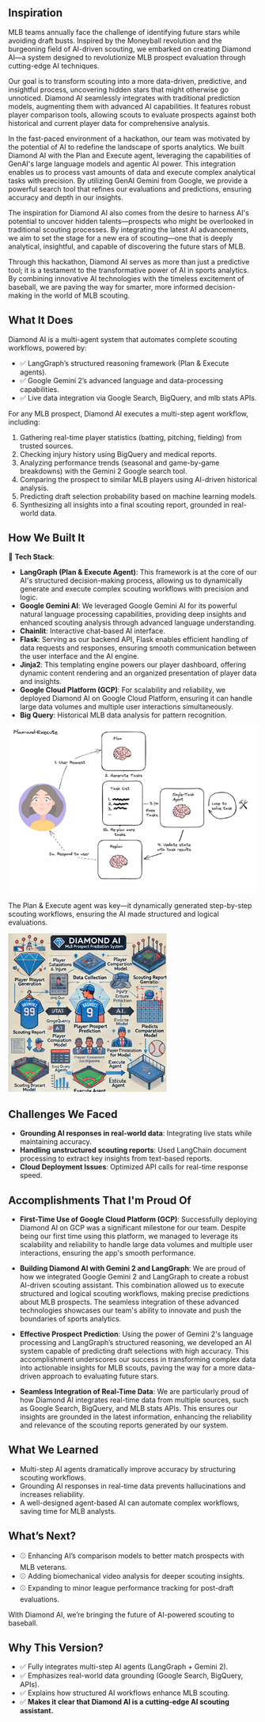 ## Inspiration
MLB teams annually face the challenge of identifying future stars while avoiding draft busts. Inspired by the Moneyball revolution and the burgeoning field of AI-driven scouting, we embarked on creating Diamond AI—a system designed to revolutionize MLB prospect evaluation through cutting-edge AI techniques.

Our goal is to transform scouting into a more data-driven, predictive, and insightful process, uncovering hidden stars that might otherwise go unnoticed. Diamond AI seamlessly integrates with traditional prediction models, augmenting them with advanced AI capabilities. It features robust player comparison tools, allowing scouts to evaluate prospects against both historical and current player data for comprehensive analysis.

In the fast-paced environment of a hackathon, our team was motivated by the potential of AI to redefine the landscape of sports analytics. We built Diamond AI with the Plan and Execute agent, leveraging the capabilities of GenAI's large language models and agentic AI power. This integration enables us to process vast amounts of data and execute complex analytical tasks with precision. By utilizing GenAI Gemini from Google, we provide a powerful search tool that refines our evaluations and predictions, ensuring accuracy and depth in our insights.

The inspiration for Diamond AI also comes from the desire to harness AI's potential to uncover hidden talents—prospects who might be overlooked in traditional scouting processes. By integrating the latest AI advancements, we aim to set the stage for a new era of scouting—one that is deeply analytical, insightful, and capable of discovering the future stars of MLB.

Through this hackathon, Diamond AI serves as more than just a predictive tool; it is a testament to the transformative power of AI in sports analytics. By combining innovative AI technologies with the timeless excitement of baseball, we are paving the way for smarter, more informed decision-making in the world of MLB scouting.

## What It Does
Diamond AI is a multi-agent system that automates complete scouting workflows, powered by:
- ✅ LangGraph’s structured reasoning framework (Plan & Execute agents).
- ✅ Google Gemini 2’s advanced language and data-processing capabilities.
- ✅ Live data integration via Google Search, BigQuery, and mlb stats APIs.

For any MLB prospect, Diamond AI executes a multi-step agent workflow, including:
1. Gathering real-time player statistics (batting, pitching, fielding) from trusted sources.
2. Checking injury history using BigQuery and medical reports.
3. Analyzing performance trends (seasonal and game-by-game breakdowns) with the Gemini 2 Google search tool.
4. Comparing the prospect to similar MLB players using AI-driven historical analysis.
5. Predicting draft selection probability based on machine learning models.
6. Synthesizing all insights into a final scouting report, grounded in real-world data.

## How We Built It
🚀 **Tech Stack**:
- **LangGraph (Plan & Execute Agent)**: This framework is at the core of our AI's structured decision-making process, allowing us to dynamically generate and execute complex scouting workflows with precision and logic.
- **Google Gemini AI**: We leveraged Google Gemini AI for its powerful natural language processing capabilities, providing deep insights and enhanced scouting analysis through advanced language understanding.
- **Chainlit**: Interactive chat-based AI interface.
- **Flask**: Serving as our backend API, Flask enables efficient handling of data requests and responses, ensuring smooth communication between the user interface and the AI engine.
- **Jinja2**: This templating engine powers our player dashboard, offering dynamic content rendering and an organized presentation of player data and insights.
- **Google Cloud Platform (GCP)**: For scalability and reliability, we deployed Diamond AI on Google Cloud Platform, ensuring it can handle large data volumes and multiple user interactions simultaneously.
- **Big Query**: Historical MLB data analysis for pattern recognition.

![Plan and Execute Diagram](/agent.png)

The Plan & Execute agent was key—it dynamically generated step-by-step scouting workflows, ensuring the AI made structured and logical evaluations.

![Diamond AI](/diagram.png)

## Challenges We Faced
- **Grounding AI responses in real-world data**: Integrating live stats while maintaining accuracy.
- **Handling unstructured scouting reports**: Used LangChain document processing to extract key insights from text-based reports.
- **Cloud Deployment Issues**: Optimized API calls for real-time response speed.

## Accomplishments That I'm Proud Of
- **First-Time Use of Google Cloud Platform (GCP)**: Successfully deploying Diamond AI on GCP was a significant milestone for our team. Despite being our first time using this platform, we managed to leverage its scalability and reliability to handle large data volumes and multiple user interactions, ensuring the app's smooth performance.

- **Building Diamond AI with Gemini 2 and LangGraph**: We are proud of how we integrated Google Gemini 2 and LangGraph to create a robust AI-driven scouting assistant. This combination allowed us to execute structured and logical scouting workflows, making precise predictions about MLB prospects. The seamless integration of these advanced technologies showcases our team's ability to innovate and push the boundaries of sports analytics.

- **Effective Prospect Prediction**: Using the power of Gemini 2's language processing and LangGraph’s structured reasoning, we developed an AI system capable of predicting draft selections with high accuracy. This accomplishment underscores our success in transforming complex data into actionable insights for MLB scouts, paving the way for a more data-driven approach to evaluating future stars.

- **Seamless Integration of Real-Time Data**: We are particularly proud of how Diamond AI integrates real-time data from multiple sources, such as Google Search, BigQuery, and MLB stats APIs. This ensures our insights are grounded in the latest information, enhancing the reliability and relevance of the scouting reports generated by our system.


## What We Learned
- Multi-step AI agents dramatically improve accuracy by structuring scouting workflows.
- Grounding AI responses in real-time data prevents hallucinations and increases reliability.
- A well-designed agent-based AI can automate complex workflows, saving time for MLB analysts.

## What’s Next?
- ⚾ Enhancing AI’s comparison models to better match prospects with MLB veterans.
- ⚾ Adding biomechanical video analysis for deeper scouting insights.
- ⚾ Expanding to minor league performance tracking for post-draft evaluations.

With Diamond AI, we’re bringing the future of AI-powered scouting to baseball.

## Why This Version?
- ✅ Fully integrates multi-step AI agents (LangGraph + Gemini 2).
- ✅ Emphasizes real-world data grounding (Google Search, BigQuery, APIs).
- ✅ Explains how structured AI workflows enhance MLB scouting.
- ✅ **Makes it clear that Diamond AI is a cutting-edge AI scouting assistant.**
